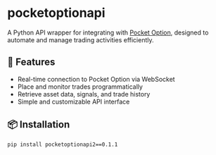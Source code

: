 # pocketoptionapi

A Python API wrapper for integrating with [Pocket Option](https://pocketoption.com), designed to automate and manage trading activities efficiently.

## 🔧 Features

- Real-time connection to Pocket Option via WebSocket
- Place and monitor trades programmatically
- Retrieve asset data, signals, and trade history
- Simple and customizable API interface

## 📦 Installation

```bash
pip install pocketoptionapi2==0.1.1
```
